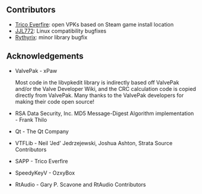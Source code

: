 ## Contributors
- [Trico Everfire](https://github.com/Trico-Everfire): open VPKs based on Steam game install location
- [JJL772](https://github.com/JJL772): Linux compatibility bugfixes
- [Rythyrix](https://github.com/Rythyrix): minor library bugfix

## Acknowledgements
- ValvePak - xPaw

  Most code in the libvpkedit library is indirectly based off
  ValvePak and/or the Valve Developer Wiki, and the CRC
  calculation code is copied directly from ValvePak.
  Many thanks to the ValvePak developers for making their code
  open source!
- RSA Data Security, Inc. MD5 Message-Digest Algorithm implementation - Frank Thilo
- Qt - The Qt Company
- VTFLib - Neil 'Jed' Jedrzejewski, Joshua Ashton, Strata Source Contributors
- SAPP - Trico Everfire
- SpeedyKeyV - OzxyBox
- RtAudio - Gary P. Scavone and RtAudio Contributors
